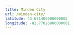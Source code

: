 ```yaml
---
title: Minden City
url: /minden-city/
latitude: 43.671406000000005
longitude: -82.77826800000001
---
```

